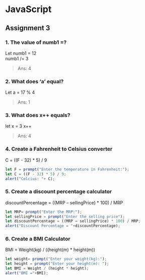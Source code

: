 # JavaScript
## Assignment 3

### 1.	The value of numb1 =?
Let numb1 = 12   
numb1 /= 3
> Ans: 4
### 2.	What does ‘a’ equal?
Let a = 17 % 4

> Ans: 1
### 3.	What does x++ equals?
let x = 3
x++
> Ans: 4 
### 4.	Create a Fahrenheit to Celsius converter
C = ((F - 32) * 5) / 9

```js
let F = prompt("Enter the temperature in Fahrenheit:");
let C = ((F - 32) * 5) / 9;
alert("Celcius: "+ C);
```
### 5.	Create a discount percentage calculator
discountPercentage = ((MRP – sellingPrice) * 100) / MRP

```js
let MRP= prompt("Enter the MRP:");
let sellingPrice = prompt("Enter the selling price");
let discountPercentage = ((MRP – sellingPrice) * 100) / MRP;
alert("Discount Percentage = "+discountPercentage);

```

### 6.	Create a BMI Calculator 
BMI = Weight(kg) / ((height(m) * height(m))
```js
let weight= prompt("Enter your weight(kg):");
let height = prompt("Enter your height(m): ");
let BMI = Weight / (height * height);
alert("BMI ="+BMI);

```














